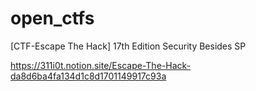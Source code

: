 # open_ctfs

[CTF-Escape The Hack]
17th Edition Security Besides SP

https://311i0t.notion.site/Escape-The-Hack-da8d6ba4fa134d1c8d1701149917c93a
